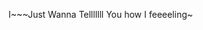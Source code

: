 I~~~Just Wanna Telllllll You how I feeeeling~
<!---
yangnuozhen/yangnuozhen is a ✨ special ✨ repository because its `README.md` (this file) appears on your GitHub profile.
You can click the Preview link to take a look at your changes.
--->
